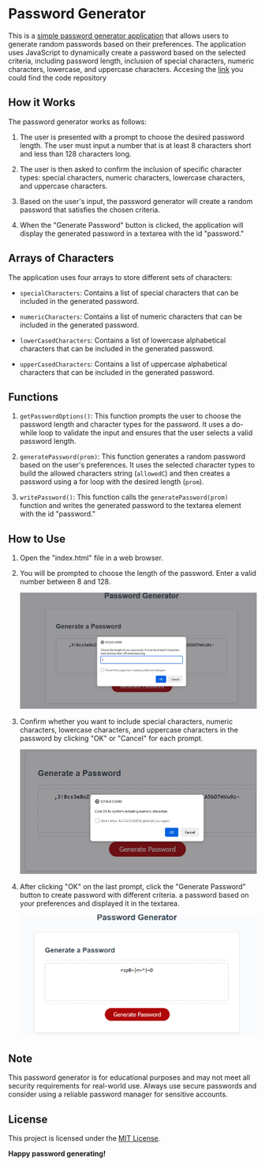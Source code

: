 # Password Generator

This is a [simple password generator application](https://heisen101.github.io/Password-Generator/) that allows users to generate random passwords based on their preferences. The application uses JavaScript to dynamically create a password based on the selected criteria, including password length, inclusion of special characters, numeric characters, lowercase, and uppercase characters.
 Accesing the [link](https://github.com/Heisen101/Password-Generator/blob/main/script.js) you could find the code repository 

## How it Works

The password generator works as follows:

1. The user is presented with a prompt to choose the desired password length. The user must input a number that is at least 8 characters short and less than 128 characters long.

2. The user is then asked to confirm the inclusion of specific character types: special characters, numeric characters, lowercase characters, and uppercase characters.

3. Based on the user's input, the password generator will create a random password that satisfies the chosen criteria.

4. When the "Generate Password" button is clicked, the application will display the generated password in a textarea with the id "password."

## Arrays of Characters

The application uses four arrays to store different sets of characters:

- `specialCharacters`: Contains a list of special characters that can be included in the generated password.

- `numericCharacters`: Contains a list of numeric characters that can be included in the generated password.

- `lowerCasedCharacters`: Contains a list of lowercase alphabetical characters that can be included in the generated password.

- `upperCasedCharacters`: Contains a list of uppercase alphabetical characters that can be included in the generated password.

## Functions

1. `getPasswordOptions()`: This function prompts the user to choose the password length and character types for the password. It uses a do-while loop to validate the input and ensures that the user selects a valid password length.

2. `generatePassword(prom)`: This function generates a random password based on the user's preferences. It uses the selected character types to build the allowed characters string (`allowedC`) and then creates a password using a for loop with the desired length (`prom`).

3. `writePassword()`: This function calls the `generatePassword(prom)` function and writes the generated password to the textarea element with the id "password."

## How to Use

1. Open the "index.html" file in a web browser.

2. You will be prompted to choose the length of the password. Enter a valid number between 8 and 128.

   ![first_promt](./assets/first_promt.png)

3. Confirm whether you want to include special characters, numeric characters, lowercase characters, and uppercase characters in the password by clicking "OK" or "Cancel" for each prompt.

   ![second_promt](./assets/second_promt.png)

4. After clicking "OK" on the last prompt, click the "Generate Password" button to create password with different criteria. a password based on your preferences and displayed it in the textarea.

   ![button_generator](./assets/button_click_generator.png)

## Note

This password generator is for educational purposes and may not meet all security requirements for real-world use. Always use secure passwords and consider using a reliable password manager for sensitive accounts.

## License

This project is licensed under the [MIT License](LICENSE).

**Happy password generating!**
